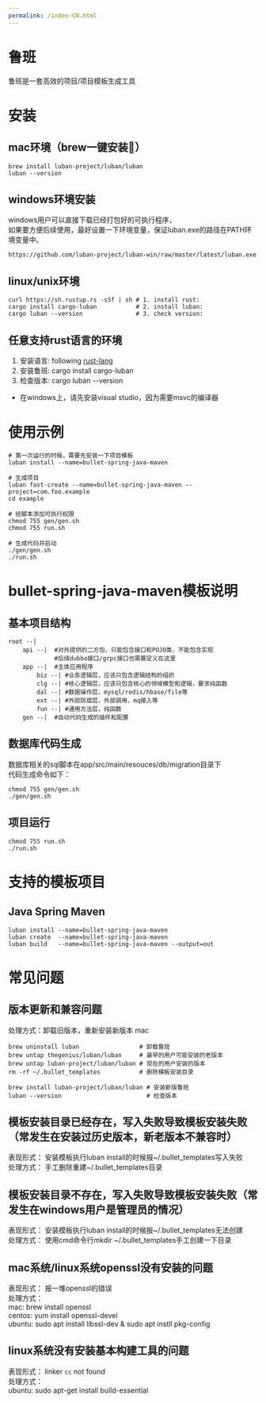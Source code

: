 ```yaml
---
permalink: /index-CN.html
---
```


# 鲁班
鲁班是一套高效的项目/项目模板生成工具

# 安装
## mac环境（brew一键安装💖）
```
brew install luban-project/luban/luban
luban --version
```

## windows环境安装
windows用户可以直接下载已经打包好的可执行程序，  
如果要方便后续使用，最好设置一下环境变量，保证luban.exe的路径在PATH环境变量中。
```  
https://github.com/luban-project/luban-win/raw/master/latest/luban.exe
```

## linux/unix环境
```
curl https://sh.rustup.rs -sSf | sh # 1. install rust: 
cargo install cargo-luban           # 2. install luban: 
cargo luban --version               # 3. check version: 
```

## 任意支持rust语言的环境
1. 安装语言: following [rust-lang](https://www.rust-lang.org/tools/install)
2. 安装鲁班: cargo install cargo-luban
3. 检查版本: cargo luban --version
* 在windows上，请先安装visual studio，因为需要msvc的编译器

# 使用示例
```
# 第一次运行的时候，需要先安装一下项目模板
luban install --name=bullet-spring-java-maven 

# 生成项目
luban fast-create --name=bullet-spring-java-maven --project=com.foo.example
cd example

# 给脚本添加可执行权限
chmod 755 gen/gen.sh
chmod 755 run.sh

# 生成代码并启动
./gen/gen.sh 
./run.sh
```

# bullet-spring-java-maven模板说明

## 基本项目结构
```text
root --|
    api --|  #对外提供的二方包，只能包含接口和POJO类，不能包含实现
             #后续dubbo接口/grpc接口也需要定义在这里
    app --|  #主体应用程序
        biz --| #业务逻辑层，应该只包含逻辑结构的组织
        clg --| #核心逻辑层，应该只包含核心的领域模型和逻辑，要求纯函数
        dal --| #数据操作层，mysql/redis/hbase/file等
        ext --| #外部防腐层，外部调用，mq接入等
        fun --| #通用方法层，纯函数
    gen --|  #自动代码生成的插件和配置
```

## 数据库代码生成
数据库相关的sql脚本在app/src/main/resouces/db/migration目录下  
代码生成命令如下：
```  
chmod 755 gen/gen.sh
./gen/gen.sh
```

## 项目运行
```
chmod 755 run.sh
./run.sh
```


# 支持的模板项目
## Java Spring Maven
```text
luban install --name=bullet-spring-java-maven
luban create  --name=bullet-spring-java-maven
luban build   --name=bullet-spring-java-maven --output=out
```

# 常见问题
## 版本更新和兼容问题
处理方式：卸载旧版本，重新安装新版本
mac
```  
brew uninstall luban                 # 卸载鲁班
brew untap thegenius/luban/luban     # 最早的用户可能安装的老版本
brew untap luban-project/luban/luban # 现在的用户安装的版本
rm -rf ~/.bullet_templates           # 删除模板安装目录

brew install luban-project/luban/luban # 安装新版鲁班
luban --version                        # 检查版本
```

## 模板安装目录已经存在，写入失败导致模板安装失败（常发生在安装过历史版本，新老版本不兼容时）
表现形式： 安装模板执行luban install的时候报~/.bullet_templates写入失败  
处理方式： 手工删除重建~/.bullet_templates目录

## 模板安装目录不存在，写入失败导致模板安装失败（常发生在windows用户是管理员的情况）
表现形式： 安装模板执行luban install的时候报~/.bullet_templates无法创建  
处理方式： 使用cmd命令行mkdir ~/.bullet_templates手工创建一下目录  

## mac系统/linux系统openssl没有安装的问题
表现形式： 报一堆openssl的错误  
处理方式：  
mac: brew install openssl  
centos: yum install openssl-devel  
ubuntu: sudo apt install libssl-dev & sudo apt instll pkg-config  

## linux系统没有安装基本构建工具的问题
表现形式： linker `cc` not found  
处理方式：  
ubuntu: sudo apt-get install build-essential
